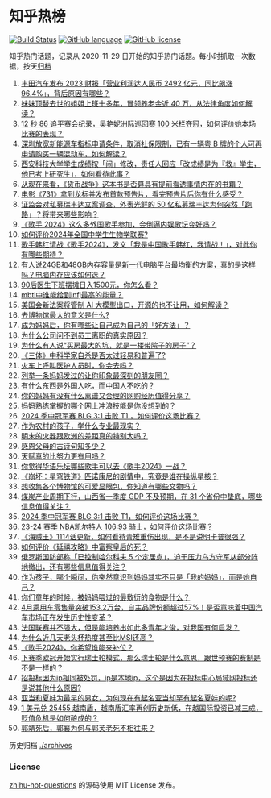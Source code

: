 # 知乎热榜
[![Build Status](https://github.com/ToWeLong/zhihu-hot-questions/workflows/CI/badge.svg)](https://github.com/ToWeLong/zhihu-hot-questions/actions)
[![GitHub language](https://img.shields.io/badge/language-golang-orange.svg)](https://golang.org/)
[![GitHub license](https://img.shields.io/github/license/ToWeLong/zhihu-hot-questions)](https://github.com/ToWeLong/zhihu-hot-questions/blob/main/LICENSE)

知乎热门话题，记录从 2020-11-29 日开始的知乎热门话题。每小时抓取一次数据，按天[归档](./archives)

<!-- BEGIN -->

1. [丰田汽车发布 2023 财报「营业利润达人民币 2492 亿元，同比飙涨96.4%」，背后原因有哪些？](https://www.zhihu.com/question/655597551)
1. [妹妹顶替去世的姐姐上班十多年，冒领养老金近 40 万，从法律角度如何解读？](https://www.zhihu.com/question/655653502)
1. [12 秒 86 追平赛会纪录，吴艳妮洲际巡回赛 100 米栏夺冠，如何评价她本场比赛的表现？](https://www.zhihu.com/question/655774233)
1. [深圳放宽新能源车指标申请条件，取消社保限制，已有一辆粤 B 牌的个人可再申请购买一辆混动车，如何解读？](https://www.zhihu.com/question/655664261)
1. [西安科技大学学生成绩按「闹」修改，责任人回应「改成绩是为『救』学生，他已考上研究生」，如何看待此事？](https://www.zhihu.com/question/655778971)
1. [从现在来看，《货币战争》这本书是否算具有提前看透事情内在的书籍？](https://www.zhihu.com/question/655492818)
1. [电影《731》拿到龙标并发布首款预告片，看完预告片后你有什么感受？](https://www.zhihu.com/question/655388299)
1. [证监会对私募瑞丰达立案调查，外表光鲜的 50 亿私募瑞丰达为何突然「跑路」？将带来哪些影响？](https://www.zhihu.com/question/655709583)
1. [《歌手 2024》这么多外国歌手参加，会倒逼内娱歌坛变好吗？](https://www.zhihu.com/question/655707427)
1. [如何评价2024年全国中学生生物学联赛?](https://www.zhihu.com/question/654805248)
1. [歌手韩红请战《歌手2024》，发文「我是中国歌手韩红，我请战！」，对此你有哪些期待？](https://www.zhihu.com/question/655781317)
1. [有人说24GB和48GB内存容量是新一代电脑平台最均衡的方案，真的是这样吗？电脑内存应该如何选？](https://www.zhihu.com/question/655709343)
1. [90后医生下班摆摊日入1500元，你怎么看？](https://www.zhihu.com/question/655427237)
1. [mbti中谁能给到infj最高的能量？](https://www.zhihu.com/question/655479568)
1. [美国会新法案将管制 AI 大模型出口，开源的也不让用，如何解读？](https://www.zhihu.com/question/655559949)
1. [去博物馆最大的意义是什么?](https://www.zhihu.com/question/655716580)
1. [成为妈妈后，你有哪些让自己成为自己的「好方法」？](https://www.zhihu.com/question/654612255)
1. [为什么公司问不到员工离职的真实原因？](https://www.zhihu.com/question/654996239)
1. [为什么有人说“买房最大的坑，就是一楼带院子的房子”？](https://www.zhihu.com/question/545097241)
1. [《三体》中科学家自杀是否太过轻易和普遍了?](https://www.zhihu.com/question/654482823)
1. [火车上呼叫医护人员时，你会去吗？](https://www.zhihu.com/question/266360550)
1. [列举一条妈妈发过的让你印象最深刻的朋友圈？](https://www.zhihu.com/question/653244055)
1. [有什么东西是外国人吃，而中国人不吃的？](https://www.zhihu.com/question/314472784)
1. [你的妈妈有没有什么离谱又合理的网购经历值得分享？](https://www.zhihu.com/question/652488395)
1. [妈妈熟练掌握的哪个网上冲浪技能是你没想到的？](https://www.zhihu.com/question/653244085)
1. [2024 季中冠军赛 BLG 3:1 击败 T1 ，如何评价这场比赛？](https://www.zhihu.com/question/655779698)
1. [作为农村的孩子，学什么专业最现实？](https://www.zhihu.com/question/483014958)
1. [明末的火器跟欧洲的差距真的特别大吗？](https://www.zhihu.com/question/470930020)
1. [感恩父母的古诗句知多少？](https://www.zhihu.com/question/641677342)
1. [天赋真的比努力更有用吗？](https://www.zhihu.com/question/543642160)
1. [你觉得华语乐坛哪些歌手可以去《歌手2024》一战？](https://www.zhihu.com/question/655708124)
1. [《崩坏：星穹铁道》匹诺康尼的剧情中，究竟是谁在操纵星核？](https://www.zhihu.com/question/655432542)
1. [想收集各个博物馆的可爱显眼包，你知道有哪些文物吗？](https://www.zhihu.com/question/655718719)
1. [煤炭产业周期下行，山西省一季度 GDP 不及预期，在 31 个省份中垫底，哪些信息值得关注？](https://www.zhihu.com/question/655752989)
1. [2024 季中冠军赛 BLG 3:1 击败 T1，如何评价这场比赛？](https://www.zhihu.com/question/655773281)
1. [23-24 赛季 NBA凯尔特人 106:93 骑士，如何评价这场比赛？](https://www.zhihu.com/question/655747410)
1. [《海贼王》1114话更新，如何看待青雉重伤出现，是不是说明卡普很强？](https://www.zhihu.com/question/655460592)
1. [如何评价《延禧攻略》中富察皇后的死？](https://www.zhihu.com/question/289697181)
1. [俄罗斯国防部称「已控制哈尔科夫 5 个定居点」，迫于压力乌方守军从部分阵地撤出，还有哪些信息值得关注？](https://www.zhihu.com/question/655768022)
1. [作为孩子，哪个瞬间，你突然意识到妈妈其实不只是「我的妈妈」，而是她自己？](https://www.zhihu.com/question/655576655)
1. [你们童年的时候，被妈妈喂过的最敷衍的食物是什么？](https://www.zhihu.com/question/655685208)
1. [4月乘用车零售量突破153.2万台，自主品牌份额超过57%！是否意味着中国汽车市场正在发生历史性变革？](https://www.zhihu.com/question/655595363)
1. [法国联赛并不强大，但是能培养出如此多青年才俊，对我国有何启发？](https://www.zhihu.com/question/655648795)
1. [为什么近几天老头杯热度甚至比MSI还高？](https://www.zhihu.com/question/655752617)
1. [《歌手2024》，你希望谁能来补位？](https://www.zhihu.com/question/655714708)
1. [下赛季欧冠开始实行瑞士轮模式，那么瑞士轮是什么意思，跟世预赛的赛制是不是一样的？](https://www.zhihu.com/question/655611941)
1. [招投标因为ip相同被处罚，ip是本地ip，这个是因为在投标中心局域网投标还是说其他什么原因?](https://www.zhihu.com/question/655664715)
1. [亚当和夏娃为最早的男女，为何现在有起名亚当却罕有起名夏娃的呢?](https://www.zhihu.com/question/654570780)
1. [1 美元兑 25455 越南盾，越南盾汇率再创历史新低，在越国际投资已减三成，贬值危机是如何酿成的？](https://www.zhihu.com/question/655707420)
1. [郭靖死后，郭襄为何与郭芙老死不相往来？](https://www.zhihu.com/question/575906777)

<!-- END -->

历史归档 [./archives](./archives)


### License
[zhihu-hot-questions](https://github.com/towelong/zhihu-hot-questions) 的源码使用 MIT License 发布。
